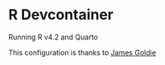 # R Devcontainer

Running R v4.2 and Quarto

This configuration is thanks to [James Goldie](https://jamesgoldie.dev/writing/dev-containers-in-r/)
